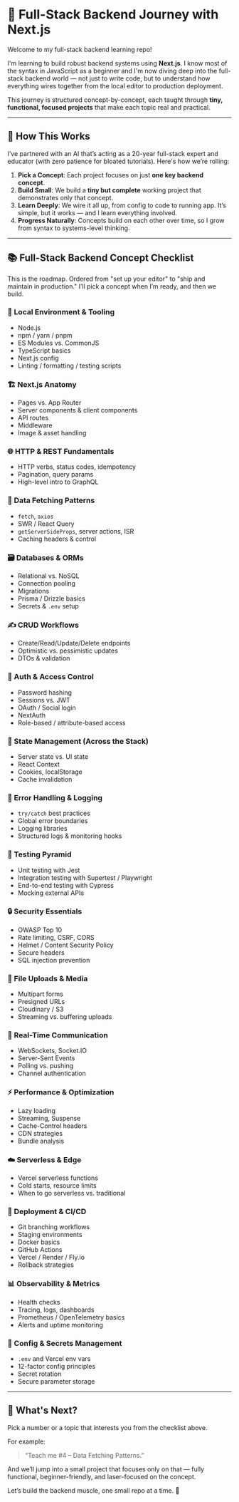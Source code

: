 # 🚀 Full-Stack Backend Journey with Next.js

Welcome to my full-stack backend learning repo!

I'm learning to build robust backend systems using **Next.js**. I know most of the syntax in JavaScript as a beginner and I'm now diving deep into the full-stack backend world — not just to write code, but to understand how everything wires together from the local editor to production deployment.

This journey is structured concept-by-concept, each taught through **tiny, functional, focused projects** that make each topic real and practical.

---

## 🧠 How This Works

I’ve partnered with an AI that’s acting as a 20-year full-stack expert and educator (with zero patience for bloated tutorials). Here's how we’re rolling:

1. **Pick a Concept**: Each project focuses on just **one key backend concept**.
2. **Build Small**: We build a **tiny but complete** working project that demonstrates only that concept.
3. **Learn Deeply**: We wire it all up, from config to code to running app. It’s simple, but it works — and I learn everything involved.
4. **Progress Naturally**: Concepts build on each other over time, so I grow from syntax to systems-level thinking.

---

## 📚 Full-Stack Backend Concept Checklist

This is the roadmap. Ordered from "set up your editor" to "ship and maintain in production." I’ll pick a concept when I’m ready, and then we build.

### 🔧 Local Environment & Tooling

- Node.js
- npm / yarn / pnpm
- ES Modules vs. CommonJS
- TypeScript basics
- Next.js config
- Linting / formatting / testing scripts

### 🏗️ Next.js Anatomy

- Pages vs. App Router
- Server components & client components
- API routes
- Middleware
- Image & asset handling

### 🌐 HTTP & REST Fundamentals

- HTTP verbs, status codes, idempotency
- Pagination, query params
- High-level intro to GraphQL

### 📡 Data Fetching Patterns

- `fetch`, `axios`
- SWR / React Query
- `getServerSideProps`, server actions, ISR
- Caching headers & control

### 🗃️ Databases & ORMs

- Relational vs. NoSQL
- Connection pooling
- Migrations
- Prisma / Drizzle basics
- Secrets & `.env` setup

### ✍️ CRUD Workflows

- Create/Read/Update/Delete endpoints
- Optimistic vs. pessimistic updates
- DTOs & validation

### 🔐 Auth & Access Control

- Password hashing
- Sessions vs. JWT
- OAuth / Social login
- NextAuth
- Role-based / attribute-based access

### 🧠 State Management (Across the Stack)

- Server state vs. UI state
- React Context
- Cookies, localStorage
- Cache invalidation

### 🧯 Error Handling & Logging

- `try/catch` best practices
- Global error boundaries
- Logging libraries
- Structured logs & monitoring hooks

### 🧪 Testing Pyramid

- Unit testing with Jest
- Integration testing with Supertest / Playwright
- End-to-end testing with Cypress
- Mocking external APIs

### 🔒 Security Essentials

- OWASP Top 10
- Rate limiting, CSRF, CORS
- Helmet / Content Security Policy
- Secure headers
- SQL injection prevention

### 📁 File Uploads & Media

- Multipart forms
- Presigned URLs
- Cloudinary / S3
- Streaming vs. buffering uploads

### 🔄 Real-Time Communication

- WebSockets, Socket.IO
- Server-Sent Events
- Polling vs. pushing
- Channel authentication

### ⚡ Performance & Optimization

- Lazy loading
- Streaming, Suspense
- Cache-Control headers
- CDN strategies
- Bundle analysis

### ☁️ Serverless & Edge

- Vercel serverless functions
- Cold starts, resource limits
- When to go serverless vs. traditional

### 🚀 Deployment & CI/CD

- Git branching workflows
- Staging environments
- Docker basics
- GitHub Actions
- Vercel / Render / Fly.io
- Rollback strategies

### 📊 Observability & Metrics

- Health checks
- Tracing, logs, dashboards
- Prometheus / OpenTelemetry basics
- Alerts and uptime monitoring

### 🔐 Config & Secrets Management

- `.env` and Vercel env vars
- 12-factor config principles
- Secret rotation
- Secure parameter storage

---

## 🧭 What's Next?

Pick a number or a topic that interests you from the checklist above.

For example:

> “Teach me #4 – Data Fetching Patterns.”

And we’ll jump into a small project that focuses only on that — fully functional, beginner-friendly, and laser-focused on the concept.

Let’s build the backend muscle, one small repo at a time. 💪
